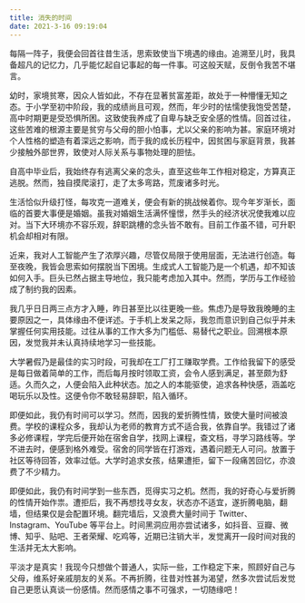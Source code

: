 ```yaml
---
title: 消失的时间
date: 2021-3-16 09:19:04
---
```


每隔一阵子，我便会回首往昔生活，思索致使当下境遇的缘由。追溯至儿时，我具备超凡的记忆力，几乎能忆起自记事起的每一件事。可这般天赋，反倒令我苦不堪言。

幼时，家境贫寒，因众人皆如此，不存在显著贫富差距，故处于一种懵懂无知之态。于小学至初中阶段，我的成绩尚且可观，然而，年少时的怯懦使我饱受苦楚，高中时期更是受恐惧所困。这致使我养成了自卑与缺乏安全感的性情。回首过往，这些苦难的根源主要是贫穷与父母的胆小怕事，尤以父亲的影响为甚。家庭环境对个人性格的塑造有着深远之影响，而于我的成长历程中，因贫困与家庭背景，我甚少接触外部世界，致使对人际关系与事物处理的胆怯。

自高中毕业后，我始终存有逃离父亲的念头，直至这些年工作相对稳定，方算真正逃脱。然而，独自摸爬滚打，走了太多弯路，荒废诸多时光。

生活恰似升级打怪，每攻克一道难关，便会有新的挑战候着你。现今年岁渐长，面临的首要大事便是婚姻。虽我对婚姻生活满怀憧憬，然手头的经济状况使我难以应对。当下大环境亦不容乐观，辞职跳槽的念头皆不敢有。目前工作虽不错，可升职机会却相对有限。

近来，我对人工智能产生了浓厚兴趣，尽管仅局限于使用层面，无法进行创造。每至夜晚，我皆会思索如何摆脱当下困境。生成式人工智能乃是一个机遇，却不知该如何入手。巨头已然占据主导地位，我只能考虑加入其中。然而，学历与工作经验成了制约我的因素。

我几乎日日两三点方才入睡，昨日甚至比以往更晚一些。焦虑乃是导致我晚睡的主要原因之一，具体缘由不便详述。于手机上发呆之际，我忽而意识到自己似乎并未掌握任何实用技能。过往从事的工作大多为门槛低、易替代之职业。回溯根本原因，发觉我并未认真持续地学习一些技能。

大学暑假乃是最佳的实习时段，可我却在工厂打工赚取学费。工作给我留下的感受是每日做着简单的工作，而后每月按时领取工资，会令人感到满足，甚至颇为舒适。久而久之，人便会陷入此种状态。加之人的本能驱使，追求各种快感，涵盖吃喝玩乐以及性。这便令你不敢轻易辞职，陷入循环。

即便如此，我仍有时间可以学习。然而，因我的爱折腾性情，致使大量时间被浪费。学校的课程众多，我却认为老师的教育方式不适合我，依靠自学。我错过了诸多必修课程，学完后便开始在宿舍自学，找网上课程，查文档，寻学习路线等。学不进去时，便感到格外难受。宿舍的同学皆在打游戏，遇着问题无人可问。放置于社区等待回答，效率过低。大学时追求女孩，结果遭拒，留下一段痛苦回忆，亦浪费了不少精力。

即便如此，我仍有时间学到一些东西，觅得实习之机。然而，我的好奇心与爱折腾的性情开始作祟。遭拒后，我不再想找寻女友，状态亦不适宜，遂折腾电脑，翻墙，但结果仅是会配置环境。翻完墙后，又浪费大量时间于 Twitter、Instagram、YouTube 等平台上。时间黑洞应用亦尝试诸多，如抖音、豆瓣、微博、知乎、贴吧、王者荣耀、吃鸡等，近期已注销大半，发觉离开一段时间对我的生活并无太大影响。

平淡才是真实！我现今只想做个普通人，实际一些，工作稳定下来，照顾好自己与父母，维系好亲戚朋友的关系。不再折腾，往昔对性甚为渴望，然多次尝试后发觉自己更愿认真谈一份感情。然而感情之事不可强求，一切随缘吧！

